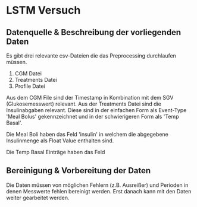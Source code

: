 # LSTM Versuch

## Datenquelle & Beschreibung der vorliegenden Daten
Es gibt drei relevante csv-Dateien die das Preprocessing durchlaufen müssen.
1. CGM Datei
2. Treatments Datei
3. Profile Datei

Aus dem CGM File sind der Timestamp in Kombination mit dem SGV (Glukosemesswert) relevant.
Aus der Treatments Datei sind die Insulinabgaben relevant. Diese sind in der einfachen Form als Event-Type 'Meal Bolus' 
gekennzeichnet und in der schwierigeren Form als 'Temp Basal'. 

Die Meal Boli haben das Feld 'insulin' in welchem die abgegebene Insulinmenge als Float Value enthalten sind.

Die Temp Basal Einträge haben das Feld 

## Bereinigung & Vorbereitung der Daten
Die Daten müssen von möglichen Fehlern (z.B. Ausreißer) und Perioden in denen Messwerte fehlen bereinigt werden. Erst danach 
kann mit den Daten weiter gearbeitet werden.